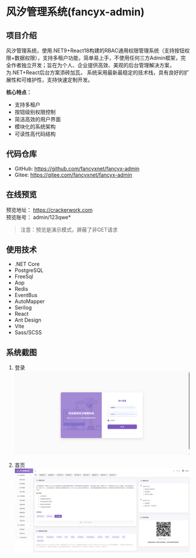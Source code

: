 # 风汐管理系统(fancyx-admin)

## 项目介绍

风汐管理系统，使用.NET9+React18构建的RBAC通用权限管理系统（支持按钮权限+数据权限），支持多租户功能，简单易上手，不使用任何三方Admin框架，完全作者独立开发；旨在为个人、企业提供高效、美观的后台管理解决方案，为.NET+React后台方案添砖加瓦， 系统采用最新最稳定的技术栈，具有良好的扩展性和可维护性，支持快速定制开发。

**核心特点：**

* 支持多租户
* 按钮级别权限控制
* 简洁高效的用户界面
* 模块化的系统架构
* 可读性高代码结构

## 代码仓库

* GitHub: https://github.com/fancyxnet/fancyx-admin
* Gitee: https://gitee.com/fancyxnet/fancyx-admin

## 在线预览

预览地址： https://crackerwork.com <br/>
预览账号： admin/123qwe*

> 注意：预览是演示模式，屏蔽了非GET请求

## 使用技术

* .NET Core
* PostgreSQL
* FreeSql
* Aop
* Redis
* EventBus
* AutoMapper
* Serilog
* React
* Ant Design
* Vite
* Sass/SCSS

## 系统截图

1. 登录
![登录](./docs/login.png "login")

2. 首页
![首页](./docs/home.png "home")